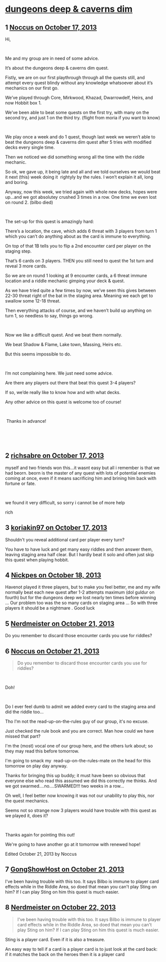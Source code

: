 # [dungeons deep &amp; caverns dim](https://community.fantasyflightgames.com/topic/92217-dungeons-deep-caverns-dim/)

## 1 [Noccus on October 17, 2013](https://community.fantasyflightgames.com/topic/92217-dungeons-deep-caverns-dim/?do=findComment&comment=890630)

Hi,

 

Me and my group are in need of some advice.

It’s about the dungeons deep & caverns dim quest.

Fistly, we are on our first playthrough through all the quests still, and attempt every quest blindy without any knowledge whatsoever about it’s mechanics on our first go.

We’ve played through Core, Mirkwood, Khazad, Dwarrowdelf, Heirs, and now Hobbit box 1.

We’ve been able to beat some quests on the first try, with many on the second try, and just 1 on the third try. (flight from moria if you want to know)

 

We play once a week and do 1 quest, though last week we weren’t able to beat the dungeons deep & caverns dim quest after 5 tries with modified decks every single time.

Then we noticed we did something wrong all the time with the riddle mechanic.

So ok, we gave up, it being late and all and we told ourselves we would beat it next (this) week doing it  rightyly by the rules. I won’t explain it all, long and boring.

Anyway, now this week, we tried again with whole new decks, hopes were up…and we got absolutey crushed 3 times in a row. One time we even lost on round 2. (bilbo died)

 

The set-up for this quest is amazingly hard:

There’s a location, the cave, which adds 6 threat with 3 players from turn 1 which you can’t do anything about as the card is immune to everything.

On top of that 1B tells you to flip a 2nd encounter card per player on the staging step.

That’s 6 cards on 3 players. THEN you still need to quest the 1st turn and reveal 3 more cards.

So we are on round 1 looking at 9 encounter cards, a 6 threat immune location and a riddle mechanic gimping your deck & quest.

As we have tried quite a few times by now, we’ve seen this gives between 22-30 threat right of the bat in the staging area. Meaning we each get to swallow some 12-18 threat.

Then everything attacks of course, and we haven’t build up anything on turn 1, so needless to say, things go wrong.

 

Now we like a difficult quest. And we beat them normally.

We beat Shadow & Flame, Lake town, Massing, Heirs etc.

But this seems impossible to do.

 

I’m not complaining here. We just need some advice.

Are there any players out there that beat this quest 3-4 players?

If so, we’de really like to know how and with what decks.

Any other advice on this quest is welcome too of course!

 

 Thanks in advance!

 

 

## 2 [richsabre on October 17, 2013](https://community.fantasyflightgames.com/topic/92217-dungeons-deep-caverns-dim/?do=findComment&comment=890678)

myself and two friends won this...it wasnt easy but all i remember is that we had beorn. beorn is the master of any quest with lots of potential enemies coming at once, even if it means sacrificing him and brining him back with fortune or fate.

 

we found it very difficult, so sorry i cannot be of more help

rich

## 3 [koriakin97 on October 17, 2013](https://community.fantasyflightgames.com/topic/92217-dungeons-deep-caverns-dim/?do=findComment&comment=890973)

Shouldn't you reveal additional card per player every turn?

You have to have luck and get many easy riddles and then answer them, leaving staging area half clear. But I hardly beat it solo and often just skip this quest when playing hobbit.

## 4 [Nickpes on October 18, 2013](https://community.fantasyflightgames.com/topic/92217-dungeons-deep-caverns-dim/?do=findComment&comment=891662)

Havenot played it three players, but to make you feel better, me and my wife normally beat each new quest after 1-2 attempts maximum (dol guldur on fourth) but for the dungeons deep we lost nearly ten times before winning ... Our problem too was the so many cards on staging area ... So with three players it should be a nightmare . Good luck

## 5 [Nerdmeister on October 21, 2013](https://community.fantasyflightgames.com/topic/92217-dungeons-deep-caverns-dim/?do=findComment&comment=893141)

Do you remember to discard those encounter cards you use for riddles?

## 6 [Noccus on October 21, 2013](https://community.fantasyflightgames.com/topic/92217-dungeons-deep-caverns-dim/?do=findComment&comment=893532)

> Do you remember to discard those encounter cards you use for riddles?

 

Doh!

 

Do I ever feel dumb to admit we added every card to the staging area and did the riddle too...

Tho I'm not the read-up-on-the-rules guy of our group, it's no excuse.

Just checked the rule book and you are correct. Man how could we have missed that part?

I'm the (most) vocal one of our group here, and the others lurk about; so they may read this before tomorrow.

I'm going to smack my  read-up-on-the-rules-mate on the head for this tomorrow on play day anyway.

Thanks for bringing this up buddy; it must have been so obvious that everyone else who read this assumed we did this correctly me thinks. And we got swarmed....no....SWARMED!!! two weeks in a row...

Oh well, I feel better now knowing it was not our unability to play this, nor the quest mechanics.

Seems not so strange now 3 players would have trouble with this quest as we played it, does it?

 

Thanks again for pointing this out!

We're going to have another go at it tomorrow with renewed hope!

Edited October 21, 2013 by Noccus

## 7 [GongShowHost on October 21, 2013](https://community.fantasyflightgames.com/topic/92217-dungeons-deep-caverns-dim/?do=findComment&comment=893730)

I've been having trouble with this too. It says Bilbo is immune to player card effects while in the Riddle Area, so doed that mean you can't play Sting on him? If I can play Sting on him this quest is much easier.

## 8 [Nerdmeister on October 22, 2013](https://community.fantasyflightgames.com/topic/92217-dungeons-deep-caverns-dim/?do=findComment&comment=894029)

> I've been having trouble with this too. It says Bilbo is immune to player card effects while in the Riddle Area, so doed that mean you can't play Sting on him? If I can play Sting on him this quest is much easier.

Sting is a player card. Even if it is also a treasure.

An easy way to tell if a card is a player card is to just look at the card back: if it matches the back on the heroes then it is a player card

